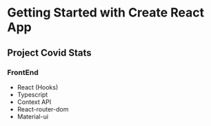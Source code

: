 # Getting Started with Create React App

## Project Covid Stats
### FrontEnd

- React (Hooks)
- Typescript
- Context API
- React-router-dom
- Material-ui

